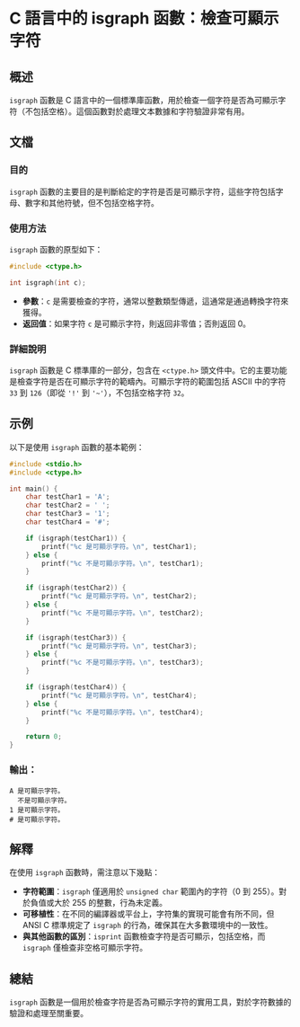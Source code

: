<!--
Meta Description: # C 語言中的 isgraph 函數：檢查可顯示字符 ## 概述 `isgraph` 函數是 C 語言中的一個標準庫函數，用於檢查一個字符是否為可顯示字符（不包括空格）。這個函數對於處理文本數據和字符驗證非常有用。 ## 文檔 ### 目的 `isgraph` 函數的主要目的是判斷給定的字符是否是...
Meta Keywords: isgraph, 是可顯示字符, printf, char, 不是可顯示字符
-->

# C 語言中的 isgraph 函數：檢查可顯示字符

## 概述
`isgraph` 函數是 C 語言中的一個標準庫函數，用於檢查一個字符是否為可顯示字符（不包括空格）。這個函數對於處理文本數據和字符驗證非常有用。

## 文檔
### 目的
`isgraph` 函數的主要目的是判斷給定的字符是否是可顯示字符，這些字符包括字母、數字和其他符號，但不包括空格字符。

### 使用方法
`isgraph` 函數的原型如下：

```c
#include <ctype.h>

int isgraph(int c);
```

- **參數**：`c` 是需要檢查的字符，通常以整數類型傳遞，這通常是通過轉換字符來獲得。
- **返回值**：如果字符 `c` 是可顯示字符，則返回非零值；否則返回 0。

### 詳細說明
`isgraph` 函數是 C 標準庫的一部分，包含在 `<ctype.h>` 頭文件中。它的主要功能是檢查字符是否在可顯示字符的範疇內。可顯示字符的範圍包括 ASCII 中的字符 `33` 到 `126`（即從 `'!'` 到 `'~'`），不包括空格字符 `32`。

## 示例
以下是使用 `isgraph` 函數的基本範例：

```c
#include <stdio.h>
#include <ctype.h>

int main() {
    char testChar1 = 'A';
    char testChar2 = ' ';
    char testChar3 = '1';
    char testChar4 = '#';

    if (isgraph(testChar1)) {
        printf("%c 是可顯示字符。\n", testChar1);
    } else {
        printf("%c 不是可顯示字符。\n", testChar1);
    }

    if (isgraph(testChar2)) {
        printf("%c 是可顯示字符。\n", testChar2);
    } else {
        printf("%c 不是可顯示字符。\n", testChar2);
    }

    if (isgraph(testChar3)) {
        printf("%c 是可顯示字符。\n", testChar3);
    } else {
        printf("%c 不是可顯示字符。\n", testChar3);
    }

    if (isgraph(testChar4)) {
        printf("%c 是可顯示字符。\n", testChar4);
    } else {
        printf("%c 不是可顯示字符。\n", testChar4);
    }

    return 0;
}
```

### 輸出：
```
A 是可顯示字符。
  不是可顯示字符。
1 是可顯示字符。
# 是可顯示字符。
```

## 解釋
在使用 `isgraph` 函數時，需注意以下幾點：
- **字符範圍**：`isgraph` 僅適用於 `unsigned char` 範圍內的字符（0 到 255）。對於負值或大於 255 的整數，行為未定義。
- **可移植性**：在不同的編譯器或平台上，字符集的實現可能會有所不同，但 ANSI C 標準規定了 `isgraph` 的行為，確保其在大多數環境中的一致性。
- **與其他函數的區別**：`isprint` 函數檢查字符是否可顯示，包括空格，而 `isgraph` 僅檢查非空格可顯示字符。

## 總結
`isgraph` 函數是一個用於檢查字符是否為可顯示字符的實用工具，對於字符數據的驗證和處理至關重要。